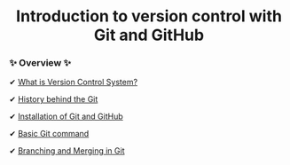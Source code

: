 <h1 align="center">Introduction to version control with Git and GitHub</h1>


 <h3>✨ <b>Overview ✨</b></h3>

 ✔ <a href="What is Version Control System.md">What is Version Control System?</a>

 ✔ <a href="History behind the Git.md">History behind the Git</a>

 ✔ <a href="Installation of Git and GitHub.md">Installation of Git and GitHub</a>

 ✔ <a href="Basic Git command.md">Basic Git command</a>

 ✔ <a href="Branching and Merging in Git.md">Branching and Merging in Git</a>

